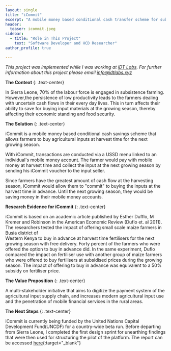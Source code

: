```yaml
---
layout: single
title: "iCommit"
excerpt: "A mobile money based conditional cash transfer scheme for subsistence farmers."
header:
  teaser: icommit.jpeg
sidebar:
  - title: "Role in This Project"
    text: "Software Developer and HCD Researcher"
author_profile: true

---
```


*This project was implemented while I was working at [iDT Labs](https://idtlabs.xyz). 
For further information about this project please email info@idtlabs.xyz*


**The Context**
{: .text-center}

In Sierra Leone, 70% of the labour force is engaged in subsistence farming. 
However,the persistence of low productivity leads to the farmers dealing with
uncertain cash flows in their every day lives. This in turn affects their 
ability to save for buying input materials at the growing season, thereby 
affecting their economic standing and food security.

**The Solution**
{: .text-center}

iCommit is a mobile money based conditional cash savings 
scheme that allows farmers to buy agricultural inputs at harvest time for the 
next growing season. 

With iCommit, transactions are conducted via a USSD menu linked to an individual's
mobile money account. The farmer would pay with mobile money at harvest time 
and collect the input at the next growing season by sending his iCommit voucher
to the input seller.

Since farmers have the greatest amount of cash flow at the harvesting season, 
iCommit would allow them to "commit" to buying the inputs at the harvest time in
advance. Until the next growing season, they would be saving money in their
mobile money accounts.

**Research Evidence for iCommit**
{: .text-center}

iCommit is based on an academic article published by Esther Dufflo, M Kremer 
and Robinson in the American Economic Review (Duflo et. al 2011). The researchers
tested the impact of offering small scale maize farmers in Busia district of   
Western Kenya to buy in advance at harvest time fertilisers for the next growing
season with free delivery. Forty percent of the farmers who were offered the option
to buy in advance did. In the same experiment, Duflo compared the impact on fertiliser
use with another group of maize farmers who were offered to buy fertilisers at 
subsidised prices during the growing season. The impact of offering to buy in advance was equivalent to a 50% subsidy on fertiliser price.

**The Value Proposition**
{: .text-center}

A multi-stakeholder initiative that aims to digitize the payment system of the 
agricultural input supply chain, and increases modern agricultural input use 
and the penetration of mobile financial services in the rural areas.

**The Next Steps**
{: .text-center}

iCommit is currently being funded by the United Nations Capital Development
Fund(UNCDF) for a country-wide beta run. Before departing from Sierra Leone, I 
completed the first design sprint for unearthing findings that were then used 
for structuring the pilot of the platform. The report can be accessed 
[here](/pdfs/iCommit_Product_Design_Report.pdf){:target="_blank"}



